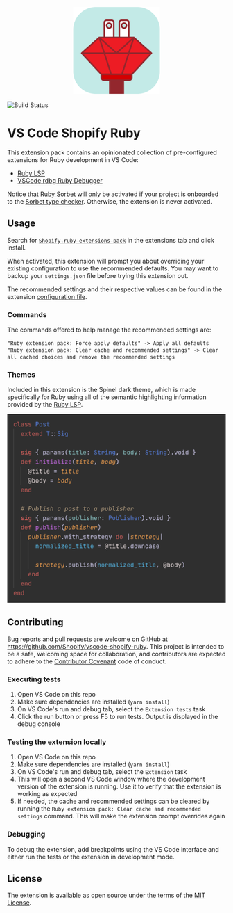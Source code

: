 <p align="center">
  <img alt="Ruby extensions pack logo" width="200" src="https://github.com/Shopify/vscode-shopify-ruby/raw/HEAD/icon.png" />
</p>

![Build Status](https://github.com/Shopify/vscode-shopify-ruby/workflows/CI/badge.svg)

# VS Code Shopify Ruby

This extension pack contains an opinionated collection of pre-configured extensions for Ruby development in VS Code:

- [Ruby LSP](https://marketplace.visualstudio.com/items?itemName=Shopify.ruby-lsp)
- [VSCode rdbg Ruby Debugger](https://marketplace.visualstudio.com/items?itemName=koichisasada.vscode-rdbg)

Notice that [Ruby Sorbet](https://marketplace.visualstudio.com/items?itemName=sorbet.sorbet-vscode-extension) will only be activated if your project is onboarded to the [Sorbet type checker](https://sorbet.org/). Otherwise, the extension is never activated.

## Usage

Search for
[`Shopify.ruby-extensions-pack`](https://marketplace.visualstudio.com/items?itemName=Shopify.ruby-extensions-pack) in
the extensions tab and click install.

When activated, this extension will prompt you about overriding your existing configuration to use the recommended defaults.
You may want to backup your `settings.json` file before trying this extension out.

The recommended settings and their respective values can be found
in the extension [configuration file](https://github.com/Shopify/vscode-shopify-ruby/blob/main/src/configuration.ts#L10).

### Commands

The commands offered to help manage the recommended settings are:

```
"Ruby extension pack: Force apply defaults" -> Apply all defaults
"Ruby extension pack: Clear cache and recommended settings" -> Clear all cached choices and remove the recommended settings
```

### Themes

Included in this extension is the Spinel dark theme, which is made specifically for Ruby using all of the semantic
highlighting information provided by the [Ruby LSP](https://github.com/Shopify/ruby-lsp).

<p align="center">
  <img alt="Example code highlighted with the Spinel theme" src="https://github.com/Shopify/vscode-shopify-ruby/raw/HEAD/extras/spinel.png" />
</p>

## Contributing

Bug reports and pull requests are welcome on GitHub at https://github.com/Shopify/vscode-shopify-ruby.
This project is intended to be a safe, welcoming space for collaboration, and contributors
are expected to adhere to the
[Contributor Covenant](https://github.com/Shopify/vscode-shopify-ruby/blob/main/CODE_OF_CONDUCT.md)
code of conduct.

### Executing tests

1. Open VS Code on this repo
2. Make sure dependencies are installed (`yarn install`)
3. On VS Code's run and debug tab, select the `Extension tests` task
4. Click the run button or press F5 to run tests. Output is displayed in the debug console

### Testing the extension locally

1. Open VS Code on this repo
2. Make sure dependencies are installed (`yarn install`)
3. On VS Code's run and debug tab, select the `Extension` task
4. This will open a second VS Code window where the development version of the extension is running. Use it to verify
   that the extension is working as expected
5. If needed, the cache and recommended settings can be cleared by running the
   `Ruby extension pack: Clear cache and recommended settings` command. This will make the extension prompt overrides again

### Debugging

To debug the extension, add breakpoints using the VS Code interface and either run the tests or the extension in
development mode.

## License

The extension is available as open source under the terms of the
[MIT License](https://github.com/Shopify/vscode-shopify-ruby/blob/main/LICENSE.txt).
